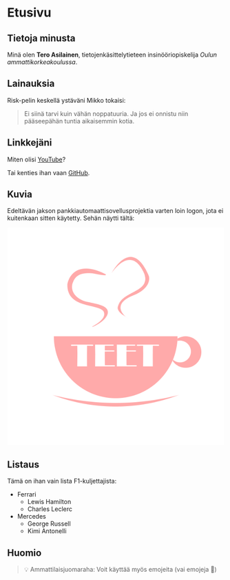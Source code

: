 # Etusivu

## Tietoja minusta

Minä olen **Tero Asilainen**, tietojenkäsittelytieteen insinööriopiskelija *Oulun ammattikorkeakoulussa*.

## Lainauksia

Risk-pelin keskellä ystäväni Mikko tokaisi:
> Ei siinä tarvi kuin vähän noppatuuria. Ja jos ei onnistu niin pääseepähän tuntia aikaisemmin kotia.

## Linkkejäni

Miten olisi [YouTube](https://www.youtube.com/@TeroAsilainen)?

Tai kenties ihan vaan [GitHub](https://github.com/TeroAsilainen).

## Kuvia

Edeltävän jakson pankkiautomaattisovellusprojektia varten loin logon, jota ei kuitenkaan sitten käytetty. Sehän näytti tältä:

![Logo, jossa teekupin kyljessä lukee TEET.](/images/teetlogo.png)

## Listaus

Tämä on ihan vain lista F1-kuljettajista:
- Ferrari
    - Lewis Hamilton
    - Charles Leclerc
- Mercedes
    - George Russell
    - Kimi Antonelli

## Huomio

> 💡 Ammattilaisjuomaraha:
> Voit käyttää myös emojeita (vai emojeja 🤔)
